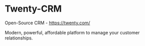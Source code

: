 # Twenty-CRM

Open-Source CRM - <https://twenty.com/>

Modern, powerful, affordable platform to manage your customer relationships.
